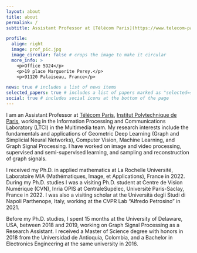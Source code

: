 ```yaml
---
layout: about
title: about
permalink: /
subtitle: Assistant Professor at [Télécom Paris](https://www.telecom-paris.fr/en/home), [Institut Polytechnique de Paris](https://www.ip-paris.fr/en)

profile:
  align: right
  image: prof_pic.jpg
  image_circular: false # crops the image to make it circular
  more_info: >
    <p>Office 5D24</p>
    <p>19 place Marguerite Perey.</p>
    <p>91120 Palaiseau, France</p>

news: true # includes a list of news items
selected_papers: true # includes a list of papers marked as "selected={true}"
social: true # includes social icons at the bottom of the page
---
```


I am an Assistant Professor at [Télécom Paris](https://www.telecom-paris.fr/en/home), [Institut Polytechnique de Paris](https://www.ip-paris.fr/en), working in the Information Processing and Communications Laboratory (LTCI) in the Multimedia team. My research interests include the fundamentals and applications of Geometric Deep Learning (Graph and Simplicial Neural Networks), Computer Vision, Machine Learning, and Graph Signal Processing. I have worked on image and video processing, supervised and semi-supervised learning, and sampling and reconstruction of graph signals.

I received my Ph.D. in applied mathematics at La Rochelle Université, Laboratoire MIA (Mathématiques, Image, et Applications), France in 2022. During my Ph.D. studies I was a visiting Ph.D. student at Centre de Vision Numérique (CVN), Inria OPIS at CentraleSupélec, Université Paris-Saclay, France in 2022. I was also a visiting scholar at the Università degli Studi di Napoli Parthenope, Italy, working at the CVPR Lab “Alfredo Petrosino” in 2021.

Before my Ph.D. studies, I spent 15 months at the University of Delaware, USA, between 2018 and 2019, working on Graph Signal Processing as a Research Assistant. I received a Master of Science degree with honors in 2018 from the Universidad de Antioquia, Colombia, and a Bachelor in Electronics Engineering at the same university in 2016.